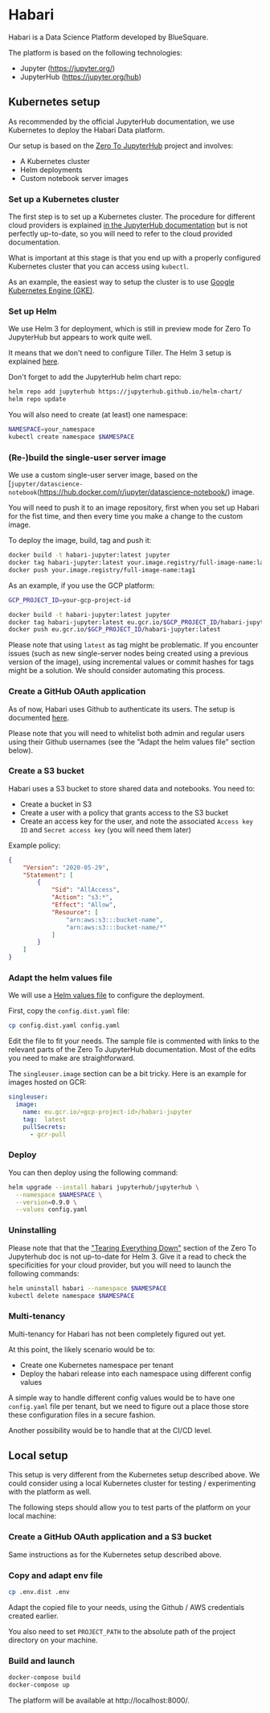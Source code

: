 Habari
======

Habari is a Data Science Platform developed by BlueSquare.

The platform is based on the following technologies:

- Jupyter (https://jupyter.org/)
- JupyterHub (https://jupyter.org/hub)

Kubernetes setup
----------------

As recommended by the official JupyterHub documentation, we use Kubernetes to deploy the Habari Data platform.

Our setup is based on the [Zero To JupyterHub](https://zero-to-jupyterhub.readthedocs.io/) project and involves:

- A Kubernetes cluster
- Helm deployments
- Custom notebook server images

### Set up a Kubernetes cluster

The first step is to set up a Kubernetes cluster. The procedure for different cloud providers is explained 
[in the JupyterHub documentation](https://zero-to-jupyterhub.readthedocs.io/en/latest/create-k8s-cluster.html) but is 
not perfectly up-to-date, so you will need to refer to the cloud provided documentation.

What is important at this stage is that you end up with a properly configured Kubernetes cluster that you can access 
using `kubectl`.

As an example, the easiest way to setup the cluster is to use [Google Kubernetes Engine (GKE)](https://zero-to-jupyterhub.readthedocs.io/en/latest/google/step-zero-gcp.html).

### Set up Helm

We use Helm 3 for deployment, which is still in preview mode for Zero To JupyterHub but appears to work quite well.

It means that we don't need to configure Tiller. The Helm 3 setup is explained [here](https://zero-to-jupyterhub.readthedocs.io/en/latest/setup-jupyterhub/setup-helm3.html). 

Don't forget to add the JupyterHub helm chart repo:

```bash
helm repo add jupyterhub https://jupyterhub.github.io/helm-chart/
helm repo update
```

You will also need to create (at least) one namespace:

```bash
NAMESPACE=your_namespace
kubectl create namespace $NAMESPACE
```

### (Re-)build the single-user server image

We use a custom single-user server image, based on the 
[`jupyter/datascience-notebook`(https://hub.docker.com/r/jupyter/datascience-notebook/) image.

You will need to push it to an image repository, first when you set up Habari for the fist time, and then every time 
you make a change to the custom image.

To deploy the image, build, tag and push it:

```bash
docker build -t habari-jupyter:latest jupyter
docker tag habari-jupyter:latest your.image.registry/full-image-name:latest
docker push your.image.registry/full-image-name:tag1
```

As an example, if you use the GCP platform:

```bash
GCP_PROJECT_ID=your-gcp-project-id

docker build -t habari-jupyter:latest jupyter
docker tag habari-jupyter:latest eu.gcr.io/$GCP_PROJECT_ID/habari-jupyter:latest
docker push eu.gcr.io/$GCP_PROJECT_ID/habari-jupyter:latest
```

Please note that using `latest` as tag might be problematic. If you encounter issues (such as new single-server nodes 
being created using a previous version of the image), using incremental values or commit hashes for tags might be a 
solution. We should consider automating this process.

### Create a GitHub OAuth application

As of now, Habari uses Github to authenticate its users. The setup is documented [here](https://zero-to-jupyterhub.readthedocs.io/en/latest/administrator/authentication.html#github).

Please note that you will need to whitelist both admin and regular users using their Github usernames
(see the "Adapt the helm values file" section below).

### Create a S3 bucket

Habari uses a S3 bucket to store shared data and notebooks. You need to:

- Create a bucket in S3
- Create a user with a policy that grants access to the S3 bucket
- Create an access key for the user, and note the associated `Access key ID` and `Secret access key`
  (you will need them later)

Example policy:

```json
{
    "Version": "2020-05-29",
    "Statement": [
        {
            "Sid": "AllAccess",
            "Action": "s3:*",
            "Effect": "Allow",
            "Resource": [
                "arn:aws:s3:::bucket-name",
                "arn:aws:s3:::bucket-name/*"
            ]
        }
    ]
}
```

### Adapt the helm values file

We will use a [Helm values file](https://helm.sh/docs/chart_template_guide/values_files/) to configure the deployment.

First, copy the `config.dist.yaml` file:

```bash
cp config.dist.yaml config.yaml
```

Edit the file to fit your needs. The sample file is commented with links to the relevant parts of the 
Zero To JupyterHub documentation. Most of the edits you need to make are straightforward.

The `singleuser.image` section can be a bit tricky. Here is an example for images hosted on GCR:

```yaml
singleuser:
  image:
    name: eu.gcr.io/<gcp-project-id>/habari-jupyter
    tag:  latest
    pullSecrets:
      - gcr-pull
```

### Deploy

You can then deploy using the following command:

```bash
helm upgrade --install habari jupyterhub/jupyterhub \
  --namespace $NAMESPACE \
  --version=0.9.0 \
  --values config.yaml
```

### Uninstalling

Please note that that the ["Tearing Everything Down"](https://zero-to-jupyterhub.readthedocs.io/en/latest/setup-jupyterhub/turn-off.html) 
section of the Zero To Jupyterhub doc is not up-to-date for Helm 3. Give it a read to check the specificities for your 
cloud provider, but you will need to launch the following commands:

```bash
helm uninstall habari --namespace $NAMESPACE
kubectl delete namespace $NAMESPACE
```

### Multi-tenancy

Multi-tenancy for Habari has not been completely figured out yet.

At this point, the likely scenario would be to:

- Create one Kubernetes namespace per tenant
- Deploy the habari release into each namespace using different config values

A simple way to handle different config values would be to have one `config.yaml` file per tenant, but we need 
to figure out a place those store these configuration files in a secure fashion.

Another possibility would be to handle that at the CI/CD level.

Local setup
-----------

This setup is very different from the Kubernetes setup described above. We could consider using a local Kubernetes 
cluster for testing / experimenting with the platform as well.

The following steps should allow you to test parts of the platform on your local machine:

### Create a GitHub OAuth application and a S3 bucket

Same instructions as for the Kubernetes setup described above.

### Copy and adapt env file

```bash
cp .env.dist .env
```

Adapt the copied file to your needs, using the Github / AWS credentials created earlier.

You also need to set `PROJECT_PATH` to the absolute path of the project directory on your machine.

### Build and launch

```bash
docker-compose build
docker-compose up
```

The platform will be available at http://localhost:8000/.